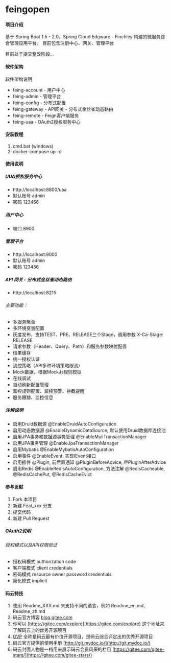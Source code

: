 # feingopen

#### 项目介绍
基于 Spring Boot 1.5 - 2.0、Spring Cloud Edgware - Finchley 构建的微服务综合管理应用平台。 目前包含注册中心、网关、管理平台

目前处于提交整改阶段...

#### 软件架构
软件架构说明
* feing-account - 用户中心
* feing-admin - 管理平台
* feing-config - 分布式配置
* feing-gateway - API网关 - 分布式金丝雀动态路由
* feing-remote - Feign客户端服务
* feing-uaa - OAuth2授权服务中心


#### 安装教程

1. cmd.bat (windows)
2. docker-compose up -d

#### 使用说明

##### UUA授权服务中心
* http://localhost:8800/uaa
* 默认账号 admin
* 密码 123456

##### 用户中心
* 端口 8900

##### 管理平台
* http://localhost:9000
* 默认账号 admin
* 密码 123456

##### API 网关 - 分布式金丝雀动态路由
* http://localhost:8215
###### 主要功能：
* 多服务聚合
* 多环境变量配置
* 灰度发布，支持TEST、PRE、RELEASE三个Stage，调用参数 X-Ca-Stage: RELEASE
* 请求参数（Header、Query、Path）和服务参数映射配置
* 结果缓存
* 统一授权认证
* 流控策略（API多种环境策略限流）
* Mock数据，根据MockJs规则模拟
* 在线调试
* 自动刷新配置管理
* 监控规则配置、监控预警、拦截提醒
* 服务跟踪、监控信息

##### 注解说明
* 启用Druid数据源 @EnableDruidAutoConfiguration
* 启用动态数据源 @EnableDynamicDataSource, 默认使用Druid数据库连接池
* 启用JPA事务和数据源事务管理 @EnableMuliTransactionManager
* 启用JPA事务管理 @EnableJpaTransactionManager
* 启用Mybatis @EnableMybatisAutoConfiguration
* 启用事件 @EnableEvent, 实现IEvent接口
* 启用插件 @Plugin, 前后置通知 @PluginBeforeAdvice, @PluginAfterAdvice
* 启用Redis @EnableRedisAutoConfiguration, 方法注解 @RedisCacheable, @RedisCachePut, @RedisCacheEvict

#### 参与贡献

1. Fork 本项目
2. 新建 Feat_xxx 分支
3. 提交代码
4. 新建 Pull Request

##### OAuth2说明
###### 授权模式以及API权限验证
* 授权码模式 authorization code
* 客户端模式 client credentials
* 密码模式 resource owner password credentials
* 简化模式 implicit

#### 码云特技

1. 使用 Readme\_XXX.md 来支持不同的语言，例如 Readme\_en.md, Readme\_zh.md
2. 码云官方博客 [blog.gitee.com](https://blog.gitee.com)
3. 你可以 [https://gitee.com/explore](https://gitee.com/explore) 这个地址来了解码云上的优秀开源项目
4. [GVP](https://gitee.com/gvp) 全称是码云最有价值开源项目，是码云综合评定出的优秀开源项目
5. 码云官方提供的使用手册 [http://git.mydoc.io/](http://git.mydoc.io/)
6. 码云封面人物是一档用来展示码云会员风采的栏目 [https://gitee.com/gitee-stars/](https://gitee.com/gitee-stars/)